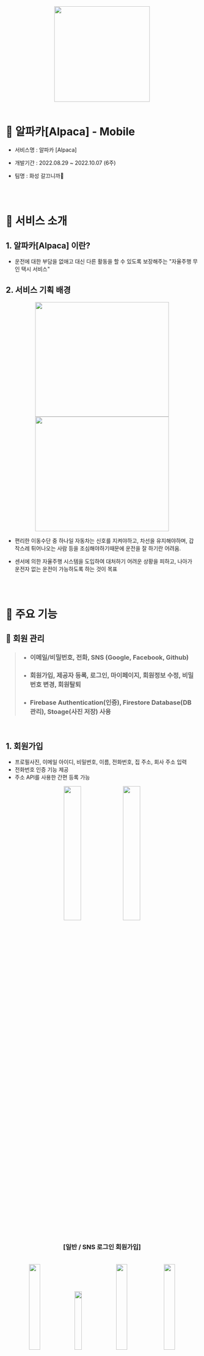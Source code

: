 <div align="center">
  <img width="250px;" src="./README/img_logo.png" />
<br/>  
<br/> 
</div>

# 🐏 알파카[Alpaca] - Mobile

- 서비스명 : 알파카 [Alpaca]

- 개발기간 : 2022.08.29 ~ 2022.10.07 (6주)

- 팀명 : 화성 갈끄니까🚀    

<br><br>

# 🌈 서비스 소개

## 1. 알파카[Alpaca] 이란?

- 운전에 대한 부담을 없애고 대신 다른 활동을 할 수 있도록 보장해주는 "자율주행 무인 택시 서비스"
  
## 2. 서비스 기획 배경
  
  <div align="center">
    <img height="300px" width="350px;" src="./README/img_traffic_light.png" />
    <img height="300px"width="350px;" src="./README/img_school_zone.png" />
  </div>

- 편리한 이동수단 중 하나일 자동차는 신호를 지켜야하고, 차선을 유지해야하며, 갑작스레 튀어나오는 사람 등을 조심해야하기때문에 운전을 잘 하기란 어려움.

- 센서에 의한 자율주행 시스템을 도입하여 대처하기 어려운 상황을 피하고, 나아가 운전자 없는 운전이 가능하도록 하는 것이 목표

  <br><br>

# 👶 주요 기능

## 🎅 회원 관리

> + ### 이메일/비밀번호, 전화, SNS (Google, Facebook, Github)
> + ### 회원가입, 제공자 등록, 로그인, 마이페이지, 회원정보 수정, 비밀번호 변경, 회원탈퇴
> + ### Firebase Authentication(인증), Firestore Database(DB 관리), Stoage(사진 저장) 사용

<br>

## 1. 회원가입
   - 프로필사진, 이메일 아이디, 비밀번호, 이름, 전화번호, 집 주소, 회사 주소 입력
   - 전화번호 인증 기능 제공
   - 주소 API를 사용한 간편 등록 가능

<div align="center">
   <img src="./README/user/Join1.png" width="30%">
   <img src="./README/user/Join2.png" width="30%">
   <h3>[일반 / SNS 로그인 회원가입]</h3>
</div>

<br>

 <div align="center">
   <img src="./README/user/PhoneAuth1.png" width="24%">
   <img src="./README/user/PhoneAuth2.png" width="19.8%">
   <img src="./README/user/PhoneAuth3.png" width="24%">
   <img src="./README/user/PhoneAuth4.png" width="24%">
   <h3>[전화번호 인증]</h3>
</div>

<br>

## 2. 제공자 등록
   - 차량 사진, 차량 이름, 차량 번호 입력
   - 유저 홈 페이지에서 제공자 홈 페이지로 이동 시 정보가 없다면 출력

<div align="center">
   <img src="./README/user/JoinProvider.png" width="30%">
   <h3>[제공자 등록]</h3>
</div>

<br>

## 3. 로그인
   - 일반 로그인 기능 제공
   - SNS 로그인(Github, Facebook, Google) 기능 제공 및 프로필 받아오기

<div align="center">
   <img src="./README/user/Login1.png" width="30%">
   <img src="./README/user/Login2.png" width="30%">
   <h3>[일반 / SNS 로그인]</h3>
</div>

<br>

## 4. 마이페이지
   - 회원 정보 조회, 즐겨찾기 수정, 회원정보 수정, 비밀번호 변경, 로그아웃, 회원탈퇴, 탑승했던 택시 정보, 챗봇 기능 제공

<div align="center">
   <img src="./README/mypage/MyPage1.png" width="30%">
   <img src="./README/mypage/MyPage2.png" width="30%">
   <h3>[마이페이지]</h3>
</div>

<br>

## 5. 회원정보 수정
   - 프로필사진, 전화번호, 집 주소, 회사 주소 수정
   - 전화번호 인증 기능 제공
   - 주소 API를 사용한 간편 등록 가능

<div align="center">
   <img src="./README/mypage/UpdateUser.png" width="30%">
   <h3>[회원정보 수정]</h3>
</div>

<br>

## 6. 비밀번호 변경
   - 가입된 Email로 비밀번호 변경 메일 전송
   - 기존 비밀번호 재확인(ReAuth) 후 비밀번호 변경

<div align="center">
   <img src="./README/user/FindPassword1.png" width="30%">
   <img src="./README/user/FindPassword2.png" width="30%">
</div>

<br>

<div align="center">
   <img src="./README/user/FindPassword3.png" width="30%">
   <img src="./README/user/FindPassword4.png" width="32.5%">
   <img src="./README/user/FindPassword5.png" width="36%">
   <h3>[Email로 비밀번호 변경]</h3>
</div>

<br>

<div align="center">
   <img src="./README/mypage/UpdatePassword1.png" width="30%">
   <img src="./README/mypage/UpdatePassword2.png" width="30%">
   <h3>[비밀번호 변경]</h3>
</div>

<br>

## 7. 회원탈퇴
   - 사용자의 실수를 방지하기 위한 Switch, Dialog 창을 통한 이중 확인
   - 회원탈퇴 시 관련된 정보 모두 삭제 (단, 알파카 이용 내용은 상대가 조회 가능.)

<div align="center">
   <img src="./README/mypage/Withdrawal1.png" width="30%">
   <img src="./README/mypage/Withdrawal2.png" width="30%">
   <h3>[회원탈퇴]</h3>
</div>

<br><br>

## ⭐ 즐겨찾기
> + ### 주소 API 적용 (주소, 위/경도 함께 등록)
> + ### Firestore Database 사용

<br>

<div align="center">
   <img src="./README/mypage/Favorites1.png" width="30%">
   <img src="./README/mypage/Favorites2.png" width="30%">
   <img src="./README/mypage/Favorites3.png" width="30%">
   <h3>[즐겨찾기 등록]</h3>
</div>

<br>

<div align="center">
   <img src="./README/mypage/Favorites4.png" width="30%">
   <img src="./README/mypage/Favorites5.png" width="30%">
   <h3>[즐겨찾기 삭제]</h3>
</div>

<br><br>

## 🏠 유저 / 제공자 화면
> + ### 유저 홈, 제공자 홈, 제공자 차량 이용자 상세 내용
> + ### 특정조건을 달성하면 등급 획득 가능 (Unrank, Bronze, Silver, Gold 등)
> + ### Firestore Database 사용

<br>

## 1. 유저
   - 유저 정보, 즐겨찾기, 자주가는 목적지 출력

<div align="center">
   <img src="./README/home/UserHome.png" width="30%">
   <h3>[유저 홈]</h3>
</div>

<br>

   - 택시 번호, 탑승 평점 출력

<div align="center">
   <img src="./README/home/BoardedTaxiList.png" width="30%">
   <h3>[이용 택시 리스트]</h3>
</div>

<br>

   - 택시 번호, 탑승 평점, 출발/목적지, 소요 시간, 운행 거리, 요금 출력, 1:1 채팅 기능 제공

<div align="center">
   <img src="./README/home/BoardedTaxiDetail.png" width="30%">
   <h3>[이용 택시 상세 내용]</h3>
</div>

<br>

## 2. 제공자
   - 회원 정보 출력, 수익 금액, 차량 번호, 평점, 운행여부, 마감시간, 이용자 정보 조회

<div align="center">
   <img src="./README/home/ProviderHome1.png" width="30%">
   <img src="./README/home/ProviderHome2.png" width="30%">
   <h3>[제공자 홈]</h3>
</div>

<br>

   - 출발 전/후 차량 내부 사진, 승차감 평점 조회, 1:1 채팅 기능 제공

<div align="center">
   <img src="./README/home/UserList1.png" width="30%">
   <img src="./README/home/UserList2.png" width="30%">
   <h3>[제공자 차량 이용자 상세 내용]</h3>
</div>

<br><br>

## 🚕 무인 택시 이용
> + ### 출발지/목적지 설정, 택시 호출, 택시 출발, 택시 도착 및 평점, 택시 탑승 전/후 점검
> + ### Naver Map API와 Kakao 지도 API를 활용해 택시 위치와 경로를 기반으로 커스텀마커, 폴리라인 식별
> + ### 경로에 따라 남은시간, 금액 식별
> + ### 탑승 전/후 평점 시스템
> + ### Firestore Database, Storage 사용

<br>

## 1. 출발지/목적지 설정

<div align="center">
   <img src="./README/taxi/StartPoint.png" width="30%">
   <h3>[출발지/목적지 설정]</h3>
</div>

<br>

## 2. 택시 호출
   - 출발지 -> 목적지 간 경로 받아옴
   - 택시 호출 후 탑승 평점 출력

<div align="center">
   <img src="./README/taxi/CallTaxi1.png" width="30%">
   <img src="./README/taxi/CallTaxi2.png" width="30%">
   <img src="./README/taxi/CallTaxi3.png" width="30%">
   <h3>[택시 호출]</h3>
</div>

<br>

## 3. 택시 출발
   - 사용자에게 도착 후 문열림, 탑승 전 전검 기능 제공

<div align="center">
   <img src="./README/taxi/StartDriving.png" width="30%">
   <h3>[택시 출발]</h3>
</div>

<br>

## 4. 택시 도착 및 평점
   - 탑승 후 평점 및 점검 기능 제공

<div align="center">
   <img src="./README/taxi/EndDriving.png" width="30%">
   <h3>[택시 도착 및 평점]</h3>
</div>

<br>

## 5. 택시 탑승 전/후 점검
   - 탐승 전/후 사진을 통한 점검 (블랙 컨슈머 방지)

<div align="center">
   <img src="./README/taxi/CheckTaxi.png" width="30%">
   <h3>[택시 탑승 전/후 점검]</h3>
</div>

<br><br>

## 💰 결제

> + ### Boot Pay API 사용

<br>

<div align="center">
   <img src="./README/payment/Payment1.png" width="25%">
   <img src="./README/payment/Payment2.png" width="25%">
   <img src="./README/payment/Payment3.png" width="25%">
   <img src="./README/payment/Payment4.png" width="20.6%">
   <h3>[Boot Pay]</h3>
</div>

<br><br>

## 💭 1:1 채팅 / 챗봇

> + ### 1:1채팅, 챗봇
> + ### Realtime Database, Firestore Database 사용

<br>

## 1. 1:1 채팅
   - 사용자의 고유 아이디를 통해 채팅

<div align="center">
   <img src="./README/chat/PersonalChat1.png" width="30%">
   <img src="./README/chat/PersonalChat2.gipngf" width="30%">
   <h3>[1:1 채팅]</h3>
</div>

<br>

## 2. 챗봇
   - 챗봇을 이용해 사용자에게 알파카에 대한 시스템 안내 및 고객센터 기능 제공

<div align="center">
   <img src="./README/chat/ChatBot1.png" width="30%">
   <img src="./README/chat/ChatBot2.png" width="30%">
   <h3>[챗봇]</h3>
</div>

<br><br>

# 🐏 '알파카'를 이용하면 일어나는 기대효과!

 - 장점
    - 자동차 제공자가 스스로 소소하게 돈을 벌어올 수 있도록 한다.
    - 야간할증이 사라지고 기본 승차 요금이 싼 가격에 택시를 이용할 수 있다.
    - 승차 거부가 없다.
 - 단점
    - 미래가 되어도 자율주행차에 대한 법적, 사회적 인식이 부족할 것이다.
    - 블랙 컨슈머에 대한 저지력이 약하다.

<br><br>

# 🏃 향후 계획

1. **알파카**는 근처 주차장에 자동으로 주차를 진행한다.
2. **알파카**는 차량 제공자가 설정해놓은 지역을 벗어나는 목적지를 원하는 손님과 매칭되지 않는다.
3. **ROS**를 **ROS2**로 바꾸어 성능을 향상시킨다.

<br><br>

# 💻 기술 스택

<div align="center">
   <img src="./README/img_technical_stack.png" width="95%">
</div>

<br>

> + ### Mobile : **Android, Kotlin, MVVM 디자인 패턴, Hilt 라이브러리**
> + ### API : Naver Map API, Kakao 주소 API, BootPay 결제 API
> + ### Database : **Firebase** (Auth, Reatime Database, Firestore Database, Storage)
> + ### 기획 : Notion, Kakao Oven, **Figma**
> + ### 협업 : **GitLab, Jira**, Matter Most, Webex

<br><br>

# 👨‍👩‍👧‍👦 팀원 역할

| 팀원 | 직무 | 주요 업무 | 한 줄 소감  |
| - | - | - | - |
| 공통 | - |- 기획 : Notion, UI/UX(Kakao Oven/**Figma**), DB설계, 기능명세서<br>- 협업 : 코드 컨벤션 구성, 데일리 스크럼, **GitLab, JIRA**, 간트 차트<br>- **기술 : Android(MVVM/Hilt), Kotlin, Firebase**, nav_graph 설계| -  |
| **김기한 😎** | **Mobile<br>(Android)** | **- 주요 담당 페이지 : 유저/제공자 메인화면, 출발/목적지 설정, 자주가는 출발/목적지, 택시 운행 페이지, 즐겨찾기, 차량 평가**<br>- 기술 : 프로젝트 기본 틀 구성, ROS-Firebase-Android 데이터 통신, Naver Map API, Kakao 주소 API, apk 추출<br>- 기타 : PPT 자료 구성, 라이브 시연, 포팅메뉴얼 | - |
| **박한훈 😆** |  **Mobile<br>(Android)**  | **- 주요 담당 페이지 : 회원 관리(문자/SNS), 마이페이지, 회원정보 출력, 결제, 탑승택시 목록, 즐겨찾기, 차량 평가, 1;1 채팅, 챗봇**<br>- 기술: BootPay API, 이미지 업로드, 기능별 자료 추출<br>- 기타 : PPT 자료 구성 및 발표, UCC 촬영, ReadMe 작성, 포팅메뉴얼| - |

<br><br>

# 📚 산출물

### **[Notion]** https://www.notion.so/d210/SSAFY-8d8771c733e7469e93c6bc9bb7c9efa3

### **[Figma]** https://www.figma.com/file/C5uWGbOfh5Fdb5Ecd1zj3w/D208?node-id=0%3A1

### **[컨벤션]** https://www.notion.so/408481488bb34fad90b9ab159e8373b2

### **[기능 명세서]** https://www.notion.so/78d6380f37cd4fcb8d943a02b57b3ef6?v=c1024d82abee4b1486319567e5e0437e

### **[Firebase 데이터 구조]** https://www.notion.so/Firebase-fe8d7f252983471fa742af2cc0661f51

### **[간트차트]** https://www.notion.so/e78c9d5e71f94366815f6a274dc1eee2?v=8baff8862fe64ca2ada74a82824e5c51

### **[UCC]** Git Lab 내 exec 폴더 참조

### **[포팅 메뉴얼]** Git Lab 내 exec 폴더 참조

# 
